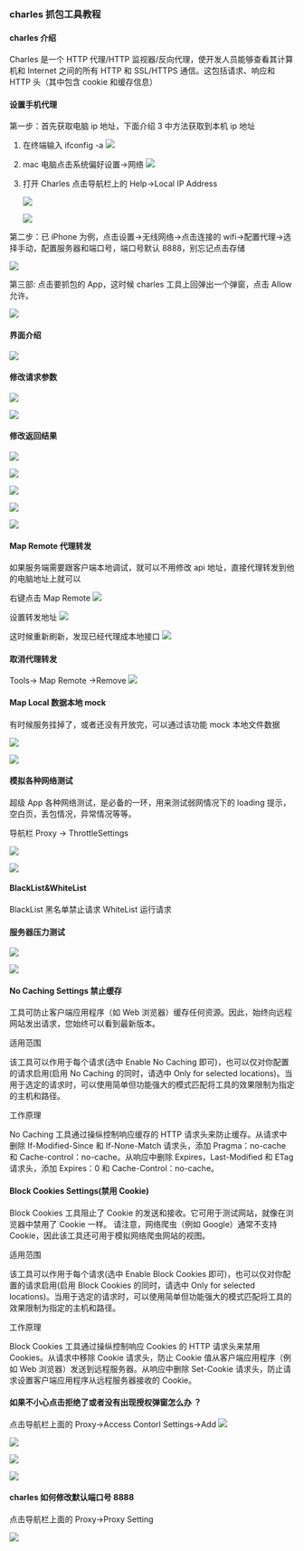 ### charles 抓包工具教程

#### charles 介绍

Charles 是一个 HTTP 代理/HTTP 监视器/反向代理，使开发人员能够查看其计算机和 Internet 之间的所有 HTTP 和 SSL/HTTPS 通信。这包括请求、响应和 HTTP 头（其中包含 cookie 和缓存信息）

#### 设置手机代理

第一步：首先获取电脑 ip 地址，下面介绍 3 中方法获取到本机 ip 地址

1.  在终端输入 ifconfig -a
    ![](http://wx4.sinaimg.cn/mw690/006Fw6Kwly1g2tyb86coqj30vo0fqadp.jpg)

2.  mac 电脑点击系统偏好设置->网络
    ![](http://wx2.sinaimg.cn/mw690/006Fw6Kwly1g2tyg6qjixj30zx0u0gtp.jpg)

3.  打开 Charles 点击导航栏上的 Help->Local IP Address

    ![](http://wx1.sinaimg.cn/mw690/006Fw6Kwly1g2tyl2guf1j31ds0dwne1.jpg)

    ![](http://wx1.sinaimg.cn/mw690/006Fw6Kwly1g2tykew9j3j30r80g4myp.jpg)

第二步：已 iPhone 为例，点击设置->无线网络->点击连接的 wifi->配置代理->选择手动，配置服务器和端口号，端口号默认 8888，别忘记点击存储

![](http://wx3.sinaimg.cn/mw690/006Fw6Kwly1g2tyuw6hnxj30u01sz43o.jpg)

第三部: 点击要抓包的 App，这时候 charles 工具上回弹出一个弹窗，点击 Allow 允许。

![](http://wx2.sinaimg.cn/mw690/006Fw6Kwly1g2tz8be17pj314a0aejv0.jpg)

#### 界面介绍

![](http://wx3.sinaimg.cn/large/006Fw6Kwly1g2u1mavzaaj31hx0u0tqb.jpg)

#### 修改请求参数

![](http://wx3.sinaimg.cn/large/006Fw6Kwly1g2u263sa9wj31i00u0nc6.jpg)

![](http://wx4.sinaimg.cn/large/006Fw6Kwly1g2u268k48lj31hz0u0tkm.jpg)

#### 修改返回结果

![](http://wx3.sinaimg.cn/large/006Fw6Kwly1g2u2y42vmjj31em0u04qp.jpg)

![](http://wx2.sinaimg.cn/large/006Fw6Kwly1g2u2y9iiuqj31if0u0q91.jpg)

![](http://wx2.sinaimg.cn/large/006Fw6Kwly1g2u2y9iiuqj31if0u0q91.jpg)

![](http://wx2.sinaimg.cn/large/006Fw6Kwly1g2u2yrdg2nj31i10u0alg.jpg)

![](http://wx3.sinaimg.cn/large/006Fw6Kwly1g2u2zowcgrj31io0u0nf0.jpg)

#### Map Remote 代理转发

如果服务端需要跟客户端本地调试，就可以不用修改 api 地址，直接代理转发到他的电脑地址上就可以

右键点击 Map Remote
![](http://wx3.sinaimg.cn/large/006Fw6Kwly1g2u44i020zj31at0u0hdt.jpg)

设置转发地址
![](http://wx4.sinaimg.cn/mw690/006Fw6Kwly1g2u44v4g54j30p00u60vv.jpg)

这时候重新刷新，发现已经代理成本地接口
![](http://wx1.sinaimg.cn/mw690/006Fw6Kwly1g2u4exf3uoj31ci0u0wny.jpg)

#### 取消代理转发

Tools-> Map Remote ->Remove
![](http://wx1.sinaimg.cn/large/006Fw6Kwly1g2u4lu39ezj30yu0m4459.jpg)

#### Map Local 数据本地 mock

有时候服务挂掉了，或者还没有开放完，可以通过该功能 mock 本地文件数据

![](http://wx1.sinaimg.cn/large/006Fw6Kwly1g2u4zl3126j30nk0luqhk.jpg)

![](http://wx1.sinaimg.cn/large/006Fw6Kwly1g2u4zl3126j30nk0luqhk.jpg)

#### 模拟各种网络测试

超级 App 各种网络测试，是必备的一环，用来测试弱网情况下的 loading 提示，空白页，丢包情况，异常情况等等。

导航栏 Proxy -> ThrottleSettings

![](http://wx2.sinaimg.cn/large/006Fw6Kwly1g2u5d4jx0cj30h60a2why.jpg)

![](http://wx4.sinaimg.cn/large/006Fw6Kwly1g2u5dm9dsfj314e0psqes.jpg)

#### BlackList&WhiteList

BlackList 黑名单禁止请求
WhiteList 运行请求

#### 服务器压力测试

![](http://wx3.sinaimg.cn/large/006Fw6Kwly1g2u62l6qgdj31260hw7iv.jpg)

![](http://wx2.sinaimg.cn/large/006Fw6Kwly1g2u6353htpj30ua0gojte.jpg)

#### No Caching Settings 禁止缓存

工具可防止客户端应用程序（如 Web 浏览器）缓存任何资源。因此，始终向远程网站发出请求，您始终可以看到最新版本。

适用范围

该工具可以作用于每个请求(选中 Enable No Caching 即可)，也可以仅对你配置的请求启用(启用 No Caching 的同时，请选中 Only for selected locations)。当用于选定的请求时，可以使用简单但功能强大的模式匹配将工具的效果限制为指定的主机和路径。

工作原理

No Caching 工具通过操纵控制响应缓存的 HTTP 请求头来防止缓存。从请求中删除 If-Modified-Since 和 If-None-Match 请求头，添加 Pragma：no-cache 和 Cache-control：no-cache。从响应中删除 Expires，Last-Modified 和 ETag 请求头，添加 Expires：0 和 Cache-Control：no-cache。

#### Block Cookies Settings(禁用 Cookie)

Block Cookies 工具阻止了 Cookie 的发送和接收。它可用于测试网站，就像在浏览器中禁用了 Cookie 一样。 请注意，网络爬虫（例如 Google）通常不支持 Cookie，因此该工具还可用于模拟网络爬虫网站的视图。

适用范围

该工具可以作用于每个请求(选中 Enable Block Cookies 即可)，也可以仅对你配置的请求启用(启用 Block Cookies 的同时，请选中 Only for selected locations)。当用于选定的请求时，可以使用简单但功能强大的模式匹配将工具的效果限制为指定的主机和路径。

工作原理

Block Cookies 工具通过操纵控制响应 Cookies 的 HTTP 请求头来禁用 Cookies。从请求中移除 Cookie 请求头，防止 Cookie 值从客户端应用程序（例如 Web 浏览器）发送到远程服务器。从响应中删除 Set-Cookie 请求头，防止请求设置客户端应用程序从远程服务器接收的 Cookie。

#### 如果不小心点击拒绝了或者没有出现授权弹窗怎么办 ？

点击导航栏上面的 Proxy->Access Contorl Settings->Add
![](http://wx2.sinaimg.cn/mw690/006Fw6Kwly1g2tzc8bjgej30to0l0dxj.jpg)

![](http://wx2.sinaimg.cn/mw690/006Fw6Kwly1g2tzc8bjgej30to0l0dxj.jpg)

![](http://wx3.sinaimg.cn/large/006Fw6Kwly1g2u4zgkmxvj30qw0nugp4.jpg)

![](http://wx3.sinaimg.cn/large/006Fw6Kwly1g2u4zpo146j31g70u0tnf.jpg)

#### charles 如何修改默认端口号 8888

点击导航栏上面的 Proxy->Proxy Setting

![](http://wx3.sinaimg.cn/mw690/006Fw6Kwly1g2tzm7f3lgj30x20sawi1.jpg)
